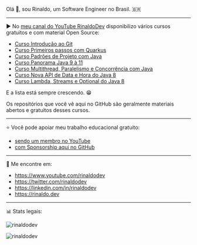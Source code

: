 Olá 👋, sou Rinaldo, um Software Engineer no Brasil. 🇧🇷

------------

▶️ No [meu canal do YouTube RinaldoDev](https://www.youtube.com/RinaldoDev) disponibilizo vários cursos gratuitos e com material Open Source:

- [Curso Introdução ao Git](https://www.youtube.com/playlist?list=PLuYctAHjg89bR5PgaAlyGCl2PWMPDMzFN)
- [Curso Primeiros passos com Quarkus](https://www.youtube.com/playlist?list=PLuYctAHjg89Y4RZ3UIgAOWow4yc_rgpKy)
- [Curso Padrões de Projeto com Java](https://www.youtube.com/playlist?list=PLuYctAHjg89bBeh25plGraaYiAsryusw6)
- [Curso Panorama Java 9 à 11](https://www.youtube.com/playlist?list=PLuYctAHjg89Y4RZ3UIgAOWow4yc_rgpKy)
- [Curso Multithread, Paralelismo e Concorrência com Java](https://www.youtube.com/playlist?list=PLuYctAHjg89YNXAXhgUt6ogMyPphlTVQG)
- [Curso Nova API de Data e Hora do Java 8](https://www.youtube.com/playlist?list=PLuYctAHjg89Z6BDg319ADULCmIQJ2y0yE)
- [Curso Lambda, Streams e Optional do Java 8](https://www.youtube.com/playlist?list=PLuYctAHjg89ZkhgOQo0zcTtmHY5nuRYud)

E a lista está sempre crescendo. 😁

Os repositórios que você vê aqui no GitHub são geralmente materiais abertos e gratuitos desses cursos.

------------

⭐ Você pode apoiar meu trabalho educacional gratuito:
- [sendo um membro no YouTube](https://www.youtube.com/channel/UCyRDiqqSkqGvTE_wIB1nN1w/join/join)
- [com Sponsorship aqui no GitHub](https://github.com/sponsors/rinaldodev)

------------

🔗 Me encontre em:
- https://www.youtube.com/rinaldodev
- https://twitter.com/rinaldodev
- https://linkedin.com/in/rinaldodev
- https://rinaldo.dev

------------

📊 Stats legais:

<p><img src="https://github-readme-stats.vercel.app/api?theme=dark&username=rinaldodev&show_icons=true&locale=pt-BR" alt="rinaldodev" /></p>

<p><img src="https://github-readme-stats.vercel.app/api/top-langs?theme=dark&username=rinaldodev&show_icons=true&locale=pt-BR&layout=compact" alt="rinaldodev" /></p>


